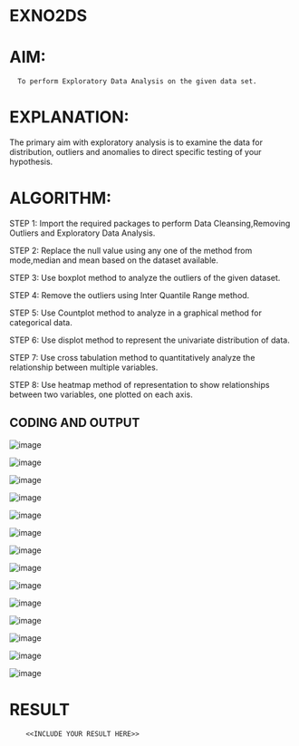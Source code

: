# EXNO2DS
# AIM:
      To perform Exploratory Data Analysis on the given data set.
      
# EXPLANATION:
  The primary aim with exploratory analysis is to examine the data for distribution, outliers and anomalies to direct specific testing of your hypothesis.
  
# ALGORITHM:
STEP 1: Import the required packages to perform Data Cleansing,Removing Outliers and Exploratory Data Analysis.

STEP 2: Replace the null value using any one of the method from mode,median and mean based on the dataset available.

STEP 3: Use boxplot method to analyze the outliers of the given dataset.

STEP 4: Remove the outliers using Inter Quantile Range method.

STEP 5: Use Countplot method to analyze in a graphical method for categorical data.

STEP 6: Use displot method to represent the univariate distribution of data.

STEP 7: Use cross tabulation method to quantitatively analyze the relationship between multiple variables.

STEP 8: Use heatmap method of representation to show relationships between two variables, one plotted on each axis.

## CODING AND OUTPUT
![image](https://github.com/user-attachments/assets/32590100-d207-436f-b068-35f9ec1ced36)

![image](https://github.com/user-attachments/assets/4d63e913-1381-4872-93e9-de97c02f8fad)

![image](https://github.com/user-attachments/assets/de046e20-d6c8-4e79-9470-fa13ee56011f)

![image](https://github.com/user-attachments/assets/08c7db00-23da-4d4a-9c7c-98e65273014e)

![image](https://github.com/user-attachments/assets/6c5a8632-9b76-4858-b149-0ce4a478c9a1)

![image](https://github.com/user-attachments/assets/098d7a08-d3f2-444d-80a0-804042cbee32)

![image](https://github.com/user-attachments/assets/2882e0d4-0176-4eb1-ae06-07d670119a64)

![image](https://github.com/user-attachments/assets/994aa1e2-8491-451c-993f-52910805d497)

![image](https://github.com/user-attachments/assets/0f54c1ef-ce95-4b61-a71a-17bedb7245ca)

![image](https://github.com/user-attachments/assets/8077de51-645d-47bb-9657-9def10966312)

![image](https://github.com/user-attachments/assets/f3643560-9404-4103-abf9-7ba40a3f9607)

![image](https://github.com/user-attachments/assets/6e9d33e6-1282-4a0d-adc0-6737f35e9dc3)

![image](https://github.com/user-attachments/assets/a2f180fd-a76d-479a-874c-1a3bee180cc8)

![image](https://github.com/user-attachments/assets/b368d15a-4ce7-48cc-aadf-5567bfbcde6d)














# RESULT
        <<INCLUDE YOUR RESULT HERE>>
